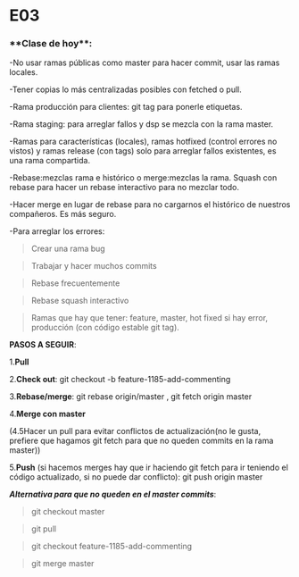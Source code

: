  <h1>E03</h1>
 
<h3>**Clase de hoy**:</h3>


-No usar ramas públicas como master para hacer commit, usar las ramas locales.

-Tener copias lo más centralizadas posibles con fetched o pull.

-Rama producción para clientes: git tag para ponerle etiquetas.

-Rama staging: para arreglar fallos y dsp se mezcla con la rama master.

-Ramas para características (locales), ramas hotfixed (control errores no vistos) y ramas release (con tags) solo para arreglar fallos existentes, es una rama compartida.

-Rebase:mezclas rama e histórico o merge:mezclas la rama. Squash con rebase para hacer un rebase interactivo para no mezclar todo.

-Hacer merge en lugar de rebase para no cargarnos el histórico de nuestros compañeros. Es más seguro.

-Para arreglar los errores:

  > Crear una rama bug
  
  > Trabajar y hacer muchos commits
  
  > Rebase frecuentemente
  
  > Rebase squash interactivo 
  
  > Ramas que hay que tener: feature, master, hot fixed si hay error, producción (con código estable git tag).
  
**PASOS A SEGUIR**: 

1.**Pull** 

2.**Check out**: git checkout -b feature-1185-add-commenting

3.**Rebase/merge**: git rebase origin/master , git fetch origin master

4.**Merge con master** 

(4.5Hacer un pull para evitar conflictos de actualización(no le gusta, prefiere que hagamos git fetch para que no queden commits en la rama master)) 

5.**Push** (si hacemos merges hay que ir haciendo git fetch para ir teniendo el código actualizado, si no puede dar conflicto): git push origin master

***Alternativa para que no queden en el master commits***: 

> git checkout master 

> git pull

> git checkout feature-1185-add-commenting

> git merge master

